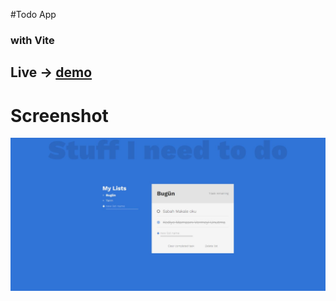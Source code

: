 #Todo App
### with Vite

## Live -> <a href="http://mertcanoncul.akademiprojeler.live/todoapp/">demo</a>

# Screenshot
<img src="public/screenPhoto.jpg" alt="todo app screenshot">

